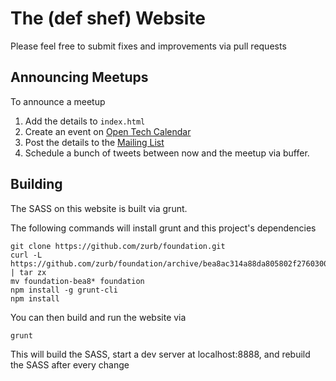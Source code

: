 The (def shef) Website
======================

Please feel free to submit fixes and improvements via pull requests

Announcing Meetups
------------------

To announce a meetup

  1. Add the details to `index.html`
  2. Create an event on [Open Tech Calendar](https://opentechcalendar.co.uk/group/235-def-shef)
  3. Post the details to the [Mailing List](https://groups.google.com/forum/#!forum/def-shef)
  4. Schedule a bunch of tweets between now and the meetup via buffer.

Building
--------

The SASS on this website is built via grunt.

The following commands will install grunt and this project's dependencies

    git clone https://github.com/zurb/foundation.git
    curl -L https://github.com/zurb/foundation/archive/bea8ac314a88da805802f27603001aca4dd93cc7.tar.gz | tar zx
    mv foundation-bea8* foundation
    npm install -g grunt-cli
    npm install

You can then build and run the website via

    grunt

This will build the SASS, start a dev server at localhost:8888, and rebuild the
SASS after every change
